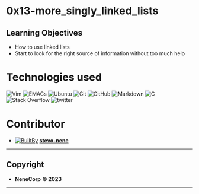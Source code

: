 # 0x13-more_singly_linked_lists

   ## Learning Objectives

- How to use linked lists
 - Start to look for the right source of information without too much help



# Technologies used

  ![Vim](https://img.shields.io/badge/VIM-%2311AB00.svg?&style=for-the-badge&logo=vim&logoColor=white)  ![EMACs](https://img.shields.io/badge/Emacs-%237F5AB6.svg?&style=for-the-badge&logo=gnu-emacs&logoColor=white) ![Ubuntu](https://img.shields.io/badge/Ubuntu-E95420?style=for-the-badge&logo=ubuntu&logoColor=white)
   ![Git](https://img.shields.io/badge/GIT-E44C30?style=for-the-badge&logo=git&logoColor=white) ![GitHub](https://img.shields.io/badge/github-%23121011.svg?style=for-the-badge&logo=github&logoColor=white)
  ![Markdown](https://img.shields.io/badge/markdown-%23000000.svg?style=for-the-badge&logo=markdown&logoColor=white)  ![C](https://img.shields.io/badge/C-00599C?style=for-the-badge&logo=c&logoColor=white)
   ![Stack Overflow](https://img.shields.io/badge/-Stackoverflow-FE7A16?style=for-the-badge&logo=stack-overflow&logoColor=white)  ![twitter](https://img.shields.io/badge/Twitter-1DA1F2?style=for-the-badge&logo=twitter&logoColor=white)




  # Contributor
  - [ ![BuiltBy](https://img.shields.io/badge/Built-By-GE7A10?style=flat-square&logo=BuzzFeed&logoColor=white)](https://github.com/stephen-nene)
   **[stevo-nene](https://github.com/stephen-nene)**



---------
## Copyright
 - **NeneCorp** **<span>&copy; 2023</span>**
---------
